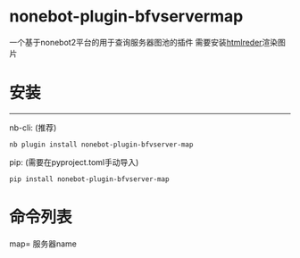 # nonebot-plugin-bfvservermap  
一个基于nonebot2平台的用于查询服务器图池的插件
需要安装[htmlreder](https://github.com/kexue-z/nonebot-plugin-htmlrender)渲染图片
# 安装
___

nb-cli: (推荐)

~~~
nb plugin install nonebot-plugin-bfvserver-map
~~~
pip: (需要在pyproject.toml手动导入)
~~~
pip install nonebot-plugin-bfvserver-map
~~~
# 命令列表
map= 服务器name


